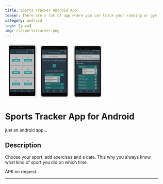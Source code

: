 ```yaml
---
title: Sports Tracker Android App
teaser: There are a lot of app where you can track your running or gym progress. But what if you do both or worse, lot more sports. That's were our sports tracker app comes in handy. You can track all kind of sports in just one app.
category: android
tags: [java]
img: /i/sportstracker.png
---
```

![Sportstracker](/i/sportstracker.png)
# Sports Tracker App for Android
just an android app...

## Description
Choose your sport, add exercises and a date. This why you always know what kind of sport you did on which time.

APK on request.

---